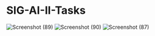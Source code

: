 # SIG-AI-II-Tasks
![Screenshot (89)](https://github.com/user-attachments/assets/f53fbbc5-77a5-4e68-b9f1-df507d001d48)
![Screenshot (90)](https://github.com/user-attachments/assets/ecc2916d-6572-48ad-a0dc-0356117ce94e)
![Screenshot (87)](https://github.com/user-attachments/assets/4a94c5c0-f173-4bf1-b443-deae0180b860)
